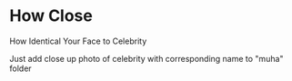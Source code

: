 # How Close
 How Identical Your Face to Celebrity 

 Just add close up photo of celebrity with corresponding name to "muha" folder
